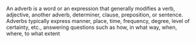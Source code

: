 An adverb is a word or an expression that generally modifies a verb, adjective, another adverb, determiner, clause, preposition, or sentence. Adverbs typically express manner, place, time, frequency, degree, level of certainty, etc., answering questions such as how, in what way, when, where, to what extent
